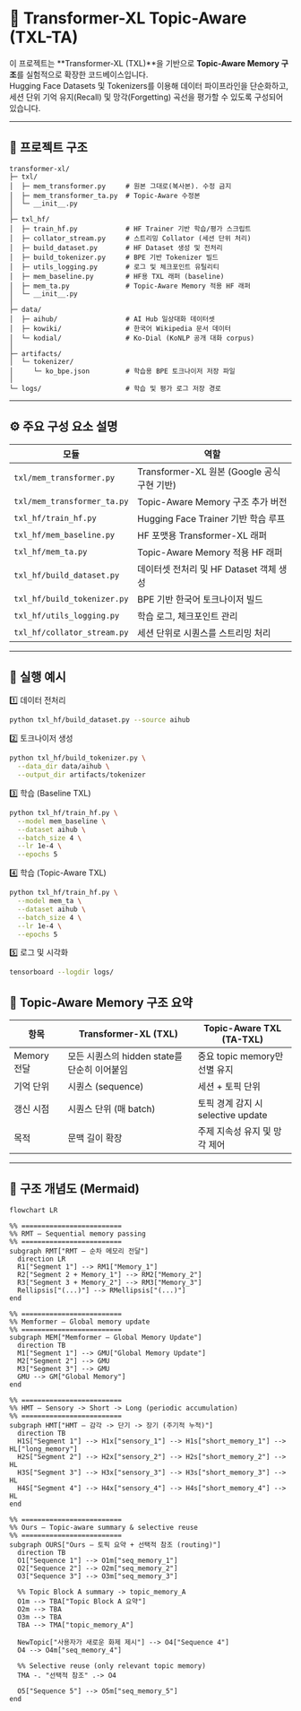 # 🧠 Transformer-XL Topic-Aware (TXL-TA)

이 프로젝트는 **Transformer-XL (TXL)**을 기반으로 **Topic-Aware Memory 구조**를 실험적으로 확장한 코드베이스입니다.  
Hugging Face Datasets 및 Tokenizers를 이용해 데이터 파이프라인을 단순화하고,  
세션 단위 기억 유지(Recall) 및 망각(Forgetting) 곡선을 평가할 수 있도록 구성되어 있습니다.

---

## 📁 프로젝트 구조
```plaintext
transformer-xl/
├─ txl/
│  ├─ mem_transformer.py     # 원본 그대로(복사본). 수정 금지
│  ├─ mem_transformer_ta.py  # Topic-Aware 수정본
│  └─ __init__.py
│
├─ txl_hf/
│  ├─ train_hf.py            # HF Trainer 기반 학습/평가 스크립트
│  ├─ collator_stream.py     # 스트리밍 Collator (세션 단위 처리)
│  ├─ build_dataset.py       # HF Dataset 생성 및 전처리
│  ├─ build_tokenizer.py     # BPE 기반 Tokenizer 빌드
│  ├─ utils_logging.py       # 로그 및 체크포인트 유틸리티
│  ├─ mem_baseline.py        # HF용 TXL 래퍼 (baseline)
│  ├─ mem_ta.py              # Topic-Aware Memory 적용 HF 래퍼
│  └─ __init__.py
│
├─ data/
│  ├─ aihub/                 # AI Hub 일상대화 데이터셋
│  ├─ kowiki/                # 한국어 Wikipedia 문서 데이터
│  └─ kodial/                # Ko-Dial (KoNLP 공개 대화 corpus)
│
├─ artifacts/
│  └─ tokenizer/
│     └─ ko_bpe.json         # 학습용 BPE 토크나이저 저장 파일
│
└─ logs/                     # 학습 및 평가 로그 저장 경로
```

---

## ⚙️ 주요 구성 요소 설명

| 모듈 | 역할 |
|------|------|
| `txl/mem_transformer.py` | Transformer-XL 원본 (Google 공식 구현 기반) |
| `txl/mem_transformer_ta.py` | Topic-Aware Memory 구조 추가 버전 |
| `txl_hf/train_hf.py` | Hugging Face Trainer 기반 학습 루프 |
| `txl_hf/mem_baseline.py` | HF 포맷용 Transformer-XL 래퍼 |
| `txl_hf/mem_ta.py` | Topic-Aware Memory 적용 HF 래퍼 |
| `txl_hf/build_dataset.py` | 데이터셋 전처리 및 HF Dataset 객체 생성 |
| `txl_hf/build_tokenizer.py` | BPE 기반 한국어 토크나이저 빌드 |
| `txl_hf/utils_logging.py` | 학습 로그, 체크포인트 관리 |
| `txl_hf/collator_stream.py` | 세션 단위로 시퀀스를 스트리밍 처리 |

---

## 🚀 실행 예시

1️⃣ 데이터 전처리

```bash
python txl_hf/build_dataset.py --source aihub
```

2️⃣ 토크나이저 생성
```bash
python txl_hf/build_tokenizer.py \
  --data_dir data/aihub \
  --output_dir artifacts/tokenizer
```

3️⃣ 학습 (Baseline TXL)
```bash
python txl_hf/train_hf.py \
  --model mem_baseline \
  --dataset aihub \
  --batch_size 4 \
  --lr 1e-4 \
  --epochs 5
```

4️⃣ 학습 (Topic-Aware TXL)
```bash
python txl_hf/train_hf.py \
  --model mem_ta \
  --dataset aihub \
  --batch_size 4 \
  --lr 1e-4 \
  --epochs 5
```

5️⃣ 로그 및 시각화
```bash
tensorboard --logdir logs/
```

## 🧩 Topic-Aware Memory 구조 요약

| 항목 | Transformer-XL (TXL) | Topic-Aware TXL (TA-TXL) |
|------|-----------------------|---------------------------|
| Memory 전달 | 모든 시퀀스의 hidden state를 단순히 이어붙임 | 중요 topic memory만 선별 유지 |
| 기억 단위 | 시퀀스 (sequence) | 세션 + 토픽 단위 |
| 갱신 시점 | 시퀀스 단위 (매 batch) | 토픽 경계 감지 시 selective update |
| 목적 | 문맥 길이 확장 | 주제 지속성 유지 및 망각 제어 |

---

## 🧠 구조 개념도 (Mermaid)
```mermaid
flowchart LR

%% =========================
%% RMT — Sequential memory passing
%% =========================
subgraph RMT["RMT — 순차 메모리 전달"]
  direction LR
  R1["Segment 1"] --> RM1["Memory_1"]
  R2["Segment 2 + Memory_1"] --> RM2["Memory_2"]
  R3["Segment 3 + Memory_2"] --> RM3["Memory_3"]
  Rellipsis["(...)"] --> RMellipsis["(...)"]
end

%% =========================
%% Memformer — Global memory update
%% =========================
subgraph MEM["Memformer — Global Memory Update"]
  direction TB
  M1["Segment 1"] --> GMU["Global Memory Update"]
  M2["Segment 2"] --> GMU
  M3["Segment 3"] --> GMU
  GMU --> GM["Global Memory"]
end

%% =========================
%% HMT — Sensory -> Short -> Long (periodic accumulation)
%% =========================
subgraph HMT["HMT — 감각 -> 단기 -> 장기 (주기적 누적)"]
  direction TB
  H1S["Segment 1"] --> H1x["sensory_1"] --> H1s["short_memory_1"] --> HL["long_memory"]
  H2S["Segment 2"] --> H2x["sensory_2"] --> H2s["short_memory_2"] --> HL
  H3S["Segment 3"] --> H3x["sensory_3"] --> H3s["short_memory_3"] --> HL
  H4S["Segment 4"] --> H4x["sensory_4"] --> H4s["short_memory_4"] --> HL
end

%% =========================
%% Ours — Topic-aware summary & selective reuse
%% =========================
subgraph OURS["Ours — 토픽 요약 + 선택적 참조 (routing)"]
  direction TB
  O1["Sequence 1"] --> O1m["seq_memory_1"]
  O2["Sequence 2"] --> O2m["seq_memory_2"]
  O3["Sequence 3"] --> O3m["seq_memory_3"]

  %% Topic Block A summary -> topic_memory_A
  O1m --> TBA["Topic Block A 요약"]
  O2m --> TBA
  O3m --> TBA
  TBA --> TMA["topic_memory_A"]

  NewTopic["사용자가 새로운 화제 제시"] --> O4["Sequence 4"]
  O4 --> O4m["seq_memory_4"]

  %% Selective reuse (only relevant topic memory)
  TMA -. "선택적 참조" .-> O4

  O5["Sequence 5"] --> O5m["seq_memory_5"]
end

```
